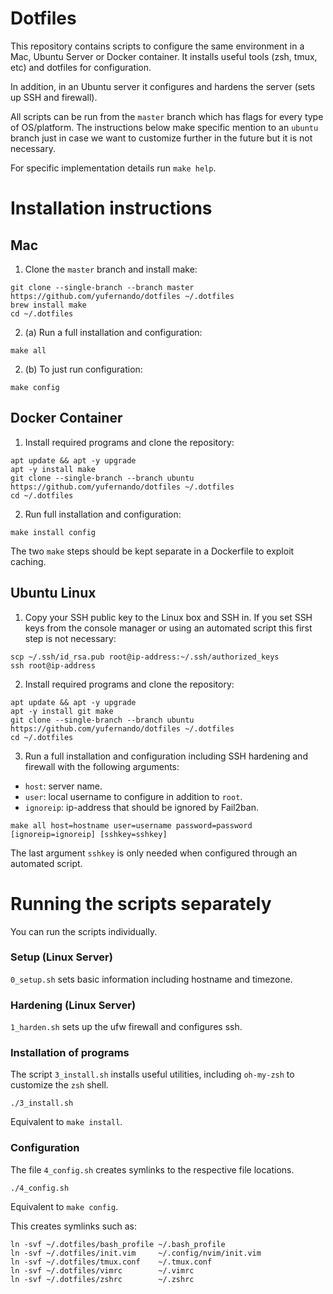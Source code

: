 # Dotfiles

This repository contains scripts to configure the same environment in a Mac, Ubuntu Server or Docker container. It installs useful tools (zsh, tmux, etc) and dotfiles for configuration.

In addition, in an Ubuntu server it configures and hardens the server (sets up SSH and firewall).

All scripts can be run from the `master` branch which has flags for every type of OS/platform. The instructions below make specific mention to an `ubuntu` branch just in case we want to customize further in the future but it is not necessary.

For specific implementation details run `make help`.

# Installation instructions

## Mac

1. Clone the `master` branch and install make:

```
git clone --single-branch --branch master https://github.com/yufernando/dotfiles ~/.dotfiles
brew install make
cd ~/.dotfiles
```

2. (a) Run a full installation and configuration:

```
make all
```

2. (b) To just run configuration:

```
make config
```

## Docker Container

1. Install required programs and clone the repository:
```
apt update && apt -y upgrade
apt -y install make
git clone --single-branch --branch ubuntu https://github.com/yufernando/dotfiles ~/.dotfiles
cd ~/.dotfiles
```

2. Run full installation and configuration:
```
make install config
```
The two `make` steps should be kept separate in a Dockerfile to exploit caching.

## Ubuntu Linux

1. Copy your SSH public key to the Linux box and SSH in. If you set SSH keys from the console manager or using an automated script this first step is not necessary:

```
scp ~/.ssh/id_rsa.pub root@ip-address:~/.ssh/authorized_keys
ssh root@ip-address
```

2. Install required programs and clone the repository:

```
apt update && apt -y upgrade
apt -y install git make
git clone --single-branch --branch ubuntu https://github.com/yufernando/dotfiles ~/.dotfiles
cd ~/.dotfiles
```

3. Run a full installation and configuration including SSH hardening and firewall with the following arguments:
- `host`: server name. 
- `user`: local username to configure in addition to `root`. 
- `ignoreip`: ip-address that should be ignored by Fail2ban.

```
make all host=hostname user=username password=password [ignoreip=ignoreip] [sshkey=sshkey]
```
The last argument `sshkey` is only needed when configured through an automated script.

# Running the scripts separately

You can run the scripts individually.

### Setup (Linux Server)

`0_setup.sh` sets basic information including hostname and timezone.

### Hardening (Linux Server)

`1_harden.sh` sets up the ufw firewall and configures ssh.

### Installation of programs

The script `3_install.sh` installs useful utilities, including `oh-my-zsh` to customize the
`zsh` shell.

`./3_install.sh`

Equivalent to `make install`.

### Configuration

The file `4_config.sh` creates symlinks to the respective file locations.
```
./4_config.sh
```

Equivalent to `make config`.

This creates symlinks such as:
```
ln -svf ~/.dotfiles/bash_profile ~/.bash_profile
ln -svf ~/.dotfiles/init.vim     ~/.config/nvim/init.vim
ln -svf ~/.dotfiles/tmux.conf    ~/.tmux.conf
ln -svf ~/.dotfiles/vimrc        ~/.vimrc
ln -svf ~/.dotfiles/zshrc        ~/.zshrc
```

